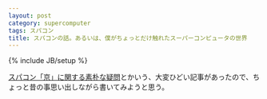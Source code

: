 ```yaml
---
layout: post
category: supercomputer
tags: スパコン
title: スパコンの話。あるいは、僕がちょっとだけ触れたスーパーコンピュータの世界
---
```

{% include JB/setup %}

[スパコン「京」に関する素朴な疑問](http://satoshi.blogs.com/life/2013/01/kei.html)とかいう、大変ひどい記事があったので、ちょっと昔の事思い出しながら書いてみようと思う。



